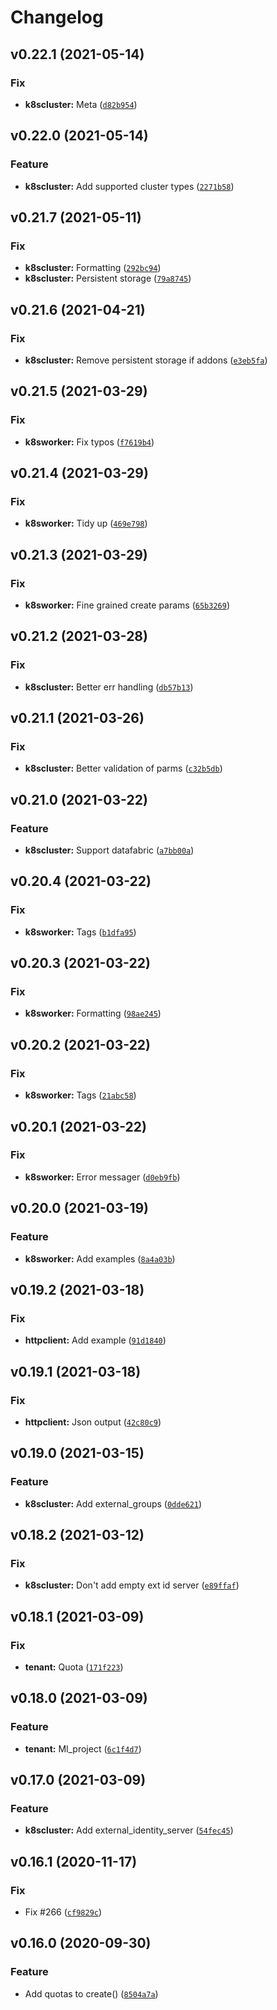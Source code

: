 # Changelog

<!--next-version-placeholder-->

## v0.22.1 (2021-05-14)
### Fix
* **k8scluster:** Meta ([`d82b954`](https://github.com/hpe-container-platform-community/hpecp-python-library/commit/d82b95497ee1cb86d2ae22c86dba6af5830a32dc))

## v0.22.0 (2021-05-14)
### Feature
* **k8scluster:** Add supported cluster types ([`2271b58`](https://github.com/hpe-container-platform-community/hpecp-python-library/commit/2271b583060a0fb0dcd21e2c9b0595a0ba5759f4))

## v0.21.7 (2021-05-11)
### Fix
* **k8scluster:** Formatting ([`292bc94`](https://github.com/hpe-container-platform-community/hpecp-python-library/commit/292bc94c49f16cace1e24390812cabc171801ce9))
* **k8scluster:** Persistent storage ([`79a8745`](https://github.com/hpe-container-platform-community/hpecp-python-library/commit/79a8745feef73dcacbd18a1bfe86df65401eb9d4))

## v0.21.6 (2021-04-21)
### Fix
* **k8scluster:** Remove persistent storage if addons ([`e3eb5fa`](https://github.com/hpe-container-platform-community/hpecp-python-library/commit/e3eb5fafc1096c2bfbc528fdfe9bc9920d30c9eb))

## v0.21.5 (2021-03-29)
### Fix
* **k8sworker:** Fix typos ([`f7619b4`](https://github.com/hpe-container-platform-community/hpecp-python-library/commit/f7619b41127545dd56bde21da4a1a012212f4f72))

## v0.21.4 (2021-03-29)
### Fix
* **k8sworker:** Tidy up ([`469e798`](https://github.com/hpe-container-platform-community/hpecp-python-library/commit/469e79894d14fc779c9bfdb65bc9234b7e42b051))

## v0.21.3 (2021-03-29)
### Fix
* **k8sworker:** Fine grained create params ([`65b3269`](https://github.com/hpe-container-platform-community/hpecp-python-library/commit/65b32690b7303b61b552b0bb4eb0903a0fdb4e39))

## v0.21.2 (2021-03-28)
### Fix
* **k8scluster:** Better err handling ([`db57b13`](https://github.com/hpe-container-platform-community/hpecp-python-library/commit/db57b13e548e98f502501a8f325e8739384e02ca))

## v0.21.1 (2021-03-26)
### Fix
* **k8scluster:** Better validation of parms ([`c32b5db`](https://github.com/hpe-container-platform-community/hpecp-python-library/commit/c32b5dbe74c7f1f4860585605939bf4cafef3f6c))

## v0.21.0 (2021-03-22)
### Feature
* **k8scluster:** Support datafabric ([`a7bb00a`](https://github.com/hpe-container-platform-community/hpecp-python-library/commit/a7bb00aa11039a6b6220b2e1f164475644b85e27))

## v0.20.4 (2021-03-22)
### Fix
* **k8sworker:** Tags ([`b1dfa95`](https://github.com/hpe-container-platform-community/hpecp-python-library/commit/b1dfa957b7bc804983a5bcd0bd0b2e4376c9993d))

## v0.20.3 (2021-03-22)
### Fix
* **k8sworker:** Formatting ([`98ae245`](https://github.com/hpe-container-platform-community/hpecp-python-library/commit/98ae245398e4cc371758123a69172559a7fb48e5))

## v0.20.2 (2021-03-22)
### Fix
* **k8sworker:** Tags ([`21abc58`](https://github.com/hpe-container-platform-community/hpecp-python-library/commit/21abc583d02ae1a058e8143c7262f883df668912))

## v0.20.1 (2021-03-22)
### Fix
* **k8sworker:** Error messager ([`d0eb9fb`](https://github.com/hpe-container-platform-community/hpecp-python-library/commit/d0eb9fb403b9f502f46442d5fe5efae205e0dbaa))

## v0.20.0 (2021-03-19)
### Feature
* **k8sworker:** Add examples ([`8a4a03b`](https://github.com/hpe-container-platform-community/hpecp-python-library/commit/8a4a03b074a9c2f03df036157ed3ae742a8b1fdf))

## v0.19.2 (2021-03-18)
### Fix
* **httpclient:** Add example ([`91d1840`](https://github.com/hpe-container-platform-community/hpecp-python-library/commit/91d1840be5293fb30bc1f28fe288bb30a4bc0cfb))

## v0.19.1 (2021-03-18)
### Fix
* **httpclient:** Json output ([`42c80c9`](https://github.com/hpe-container-platform-community/hpecp-python-library/commit/42c80c999c34a0b90959099defe26cdc6438edf0))

## v0.19.0 (2021-03-15)
### Feature
* **k8scluster:** Add external_groups ([`0dde621`](https://github.com/hpe-container-platform-community/hpecp-python-library/commit/0dde62126a6e23b1143e277bd70372b820a71e55))

## v0.18.2 (2021-03-12)
### Fix
* **k8scluster:** Don't add empty ext id server ([`e89ffaf`](https://github.com/hpe-container-platform-community/hpecp-python-library/commit/e89ffaf9ab2a89f8a96d930c56004a79d004aaee))

## v0.18.1 (2021-03-09)
### Fix
* **tenant:** Quota ([`171f223`](https://github.com/hpe-container-platform-community/hpecp-python-library/commit/171f223d4c0dbdedc206caa5670a45b2810fc530))

## v0.18.0 (2021-03-09)
### Feature
* **tenant:** Ml_project ([`6c1f4d7`](https://github.com/hpe-container-platform-community/hpecp-python-library/commit/6c1f4d729dc943c77beccade3fa5b1cabce39f3a))

## v0.17.0 (2021-03-09)
### Feature
* **k8scluster:** Add external_identity_server ([`54fec45`](https://github.com/hpe-container-platform-community/hpecp-python-library/commit/54fec458397dd59740cd9bf75c3c308334e9b7ed))

## v0.16.1 (2020-11-17)
### Fix
* Fix #266 ([`cf9829c`](https://github.com/hpe-container-platform-community/hpecp-python-library/commit/cf9829c74fc01c8c39a8de3aac7bea7d15d46b3d))

## v0.16.0 (2020-09-30)
### Feature
* Add quotas to create() ([`8504a7a`](https://github.com/hpe-container-platform-community/hpecp-python-library/commit/8504a7a9cb829b2793f7cbc6a1b6fc1ca823503a))
